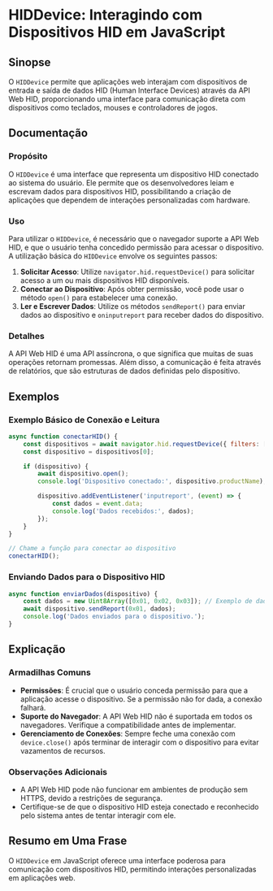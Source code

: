<!--
Meta Description: # HIDDevice: Interagindo com Dispositivos HID em JavaScript ## Sinopse O `HIDDevice` permite que aplicações web interajam com dispositivos de entrada ...
Meta Keywords: dispositivo, hid, dados, para, que
-->

# HIDDevice: Interagindo com Dispositivos HID em JavaScript

## Sinopse
O `HIDDevice` permite que aplicações web interajam com dispositivos de entrada e saída de dados HID (Human Interface Devices) através da API Web HID, proporcionando uma interface para comunicação direta com dispositivos como teclados, mouses e controladores de jogos.

## Documentação
### Propósito
O `HIDDevice` é uma interface que representa um dispositivo HID conectado ao sistema do usuário. Ele permite que os desenvolvedores leiam e escrevam dados para dispositivos HID, possibilitando a criação de aplicações que dependem de interações personalizadas com hardware.

### Uso
Para utilizar o `HIDDevice`, é necessário que o navegador suporte a API Web HID, e que o usuário tenha concedido permissão para acessar o dispositivo. A utilização básica do `HIDDevice` envolve os seguintes passos:

1. **Solicitar Acesso**: Utilize `navigator.hid.requestDevice()` para solicitar acesso a um ou mais dispositivos HID disponíveis.
2. **Conectar ao Dispositivo**: Após obter permissão, você pode usar o método `open()` para estabelecer uma conexão.
3. **Ler e Escrever Dados**: Utilize os métodos `sendReport()` para enviar dados ao dispositivo e `oninputreport` para receber dados do dispositivo.

### Detalhes
A API Web HID é uma API assíncrona, o que significa que muitas de suas operações retornam promessas. Além disso, a comunicação é feita através de relatórios, que são estruturas de dados definidas pelo dispositivo.

## Exemplos
### Exemplo Básico de Conexão e Leitura
```javascript
async function conectarHID() {
    const dispositivos = await navigator.hid.requestDevice({ filters: [{}] });
    const dispositivo = dispositivos[0];

    if (dispositivo) {
        await dispositivo.open();
        console.log('Dispositivo conectado:', dispositivo.productName);

        dispositivo.addEventListener('inputreport', (event) => {
            const dados = event.data;
            console.log('Dados recebidos:', dados);
        });
    }
}

// Chame a função para conectar ao dispositivo
conectarHID();
```

### Enviando Dados para o Dispositivo HID
```javascript
async function enviarDados(dispositivo) {
    const dados = new Uint8Array([0x01, 0x02, 0x03]); // Exemplo de dados a serem enviados
    await dispositivo.sendReport(0x01, dados);
    console.log('Dados enviados para o dispositivo.');
}
```

## Explicação
### Armadilhas Comuns
- **Permissões**: É crucial que o usuário conceda permissão para que a aplicação acesse o dispositivo. Se a permissão não for dada, a conexão falhará.
- **Suporte do Navegador**: A API Web HID não é suportada em todos os navegadores. Verifique a compatibilidade antes de implementar.
- **Gerenciamento de Conexões**: Sempre feche uma conexão com `device.close()` após terminar de interagir com o dispositivo para evitar vazamentos de recursos.

### Observações Adicionais
- A API Web HID pode não funcionar em ambientes de produção sem HTTPS, devido a restrições de segurança.
- Certifique-se de que o dispositivo HID esteja conectado e reconhecido pelo sistema antes de tentar interagir com ele.

## Resumo em Uma Frase
O `HIDDevice` em JavaScript oferece uma interface poderosa para comunicação com dispositivos HID, permitindo interações personalizadas em aplicações web.